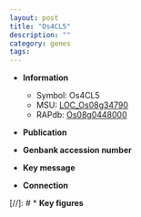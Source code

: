 ```yaml
---
layout: post
title: "Os4CL5"
description: ""
category: genes
tags: 
---
```


* **Information**  
    + Symbol: Os4CL5  
    + MSU: [LOC_Os08g34790](http://rice.uga.edu/cgi-bin/ORF_infopage.cgi?orf=LOC_Os08g34790)  
    + RAPdb: [Os08g0448000](http://rapdb.dna.affrc.go.jp/viewer/gbrowse_details/irgsp1?name=Os08g0448000)  

* **Publication**  

* **Genbank accession number**  

* **Key message**  

* **Connection**  

[//]: # * **Key figures**  



